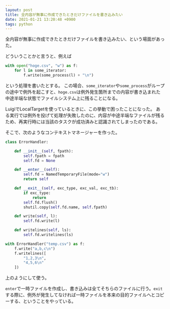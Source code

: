 ```yaml
---
layout: post
title: 全内容が無事に作成できたときだけファイルを書き込みたい
date: 2021-01-21 13:20:48 +0900
tags: python
---
```


全内容が無事に作成できたときだけファイルを書き込みたい、という場面があった。

どういうことかと言うと、例えば

```python
with open("hoge.csv", "w") as f:
    for l in some_iterator:
        f.write(some_process(l) + "\n")
```

という処理を書いたとする。
この場合、`some_iterator`や`some_process`がループの途中で例外を起こすと、`hoge.csv`は例外発生箇所までの内容が書き込まれた中途半端な状態でファイルシステム上に残ることになる。

LuigiでLocalTargetを使っているときに、この挙動で困ったことになった。
ある実行では例外を投げて処理が失敗したのに、内容が中途半端なファイルが残るため、再実行時には当該のタスクが成功済みと認識されてしまったのである。

そこで、次のようなコンテキストマネージャーを作った。

```python
class ErrorHandler:

    def __init__(self, fpath):
        self.fpath = fpath
        self.fd = None

    def __enter__(self):
        self.fd = NamedTemporaryFile(mode="w")
        return self

    def __exit__(self, exc_type, exc_val, exc_tb):
        if exc_type:
            return
        self.fd.flush()
        shutil.copy(self.fd.name, self.fpath)

    def write(self, l):
        self.fd.write(l)

    def writelines(self, ls):
        self.fd.writelines(ls)
```


```python
with ErrorHandler("temp.csv") as f:
    f.write("a,b,c\n")
    f.writelines([
        "1,2,3\n",
        "4,5,6\n"
    ])
```

上のようにして使う。

`enter`で一時ファイルを作成し、書き込みは全てそちらのファイルに行う。`exit`する際に、例外が発生してなければ一時ファイルを本来の目的ファイルへとコピーする、ということをやっている。
